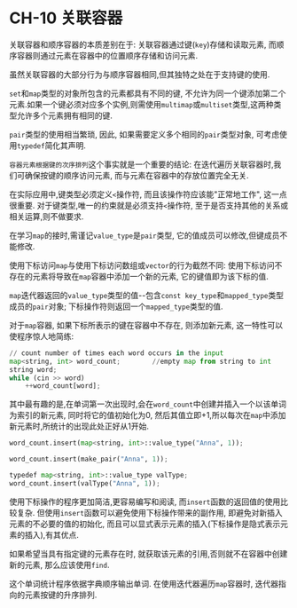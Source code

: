 # CH-10 关联容器

关联容器和顺序容器的本质差别在于: 关联容器通过键(`key`)存储和读取元素, 而顺序容器则通过元素在容器中的位置顺序存储和访问元素.

虽然关联容器的大部分行为与顺序容器相同,但其独特之处在于支持键的使用.

`set`和`map`类型的对象所包含的元素都具有不同的键, 不允许为同一个键添加第二个元素.如果一个键必须对应多个实例,则需使用`multimap`或`multiset`类型,这两种类型允许多个元素拥有相同的键.

`pair`类型的使用相当繁琐, 因此, 如果需要定义多个相同的`pair`类型对象, 可考虑使用`typedef`简化其声明.

`容器元素根据键的次序排列`这个事实就是一个重要的结论: 在迭代遍历关联容器时,我们可确保按键的顺序访问元素, 而与元素在容器中的存放位置完全无关.

在实际应用中,键类型必须定义`<`操作符, 而且该操作符应该能"正常地工作", 这一点很重要. 对于键类型,唯一的约束就是必须支持`<`操作符, 至于是否支持其他的关系或相关运算,则不做要求.

在学习`map`的接时,需谨记`value_type`是`pair`类型, 它的值成员可以修改,但键成员不能修改.

使用下标访问`map`与使用下标访问数组或`vector`的行为截然不同: 使用下标访问不存在的元素将导致在`map`容器中添加一个新的元素, 它的键值即为该下标的值.

`map`迭代器返回的`value_type`类型的值--包含`const key_type`和`mapped_type`类型成员的`pair`对象; 下标操作符则返回一个`mapped_type`类型的值.

对于`map`容器, 如果下标所表示的键在容器中不存在, 则添加新元素, 这一特性可以使程序惊人地简练:
```python
// count number of times each word occurs in the input
map<string, int> word_count;		//empty map from string to int
string word;
while (cin >> word)
	++word_count[word];
```

其中最有趣的是,在单词第一次出现时,会在`word_count`中创建并插入一个以该单词为索引的新元素, 同时将它的值初始化为0, 然后其值立即+1,所以每次在`map`中添加新元素时,所统计的出现此处正好从1开始.

```python
word_count.insert(map<string, int>::value_type("Anna", 1));

word_count.insert(make_pair("Anna", 1));

typedef map<string, int>::value_type valType;
word_count.insert(valType("Anna", 1));
```

使用下标操作的程序更加简洁,更容易编写和阅读, 而`insert`函数的返回值的使用比较复杂. 但使用`insert`函数可以避免使用下标操作带来的副作用, 即避免对新插入元素的不必要的值的初始化, 而且可以显式表示元素的插入(下标操作是隐式表示元素的插入),有其优点.

如果希望当具有指定键的元素存在时, 就获取该元素的引用,否则就不在容器中创建新的元素, 那么应该使用`find`.

这个单词统计程序依据字典顺序输出单词. 在使用迭代器遍历`map`容器时, 迭代器指向的元素按键的升序排列.









